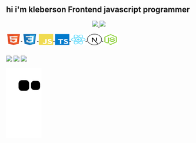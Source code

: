 ## hi i'm kleberson Frontend javascript programmer
<div align="center">
  <a href="https://github.com/kleberson154">
  <img height="180em" src="https://github-readme-stats.vercel.app/api?username=kleberson154&show_icons=true&theme=dracula&include_all_commits=true&count_private=true"/>
  <img height="180em" src="https://github-readme-stats.vercel.app/api/top-langs/?username=kleberson154&layout=compact&langs_count=7&theme=dracula"/>
</div>
<div style="display: inline_block"><br>
  <img align="center" alt="K-HTML" height="30" width="40" src="https://raw.githubusercontent.com/devicons/devicon/master/icons/html5/html5-original.svg">
  <img align="center" alt="K-CSS" height="30" width="40" src="https://raw.githubusercontent.com/devicons/devicon/master/icons/css3/css3-original.svg">
  <img align="center" alt="K-Js" height="30" width="40" src="https://raw.githubusercontent.com/devicons/devicon/master/icons/javascript/javascript-plain.svg">
  <img align="center" alt="K-Ts" height="30" width="40" src="https://raw.githubusercontent.com/devicons/devicon/master/icons/typescript/typescript-plain.svg">
  <img align="center" alt="K-React" height="30" width="40" src="https://raw.githubusercontent.com/devicons/devicon/master/icons/react/react-original.svg">
  <img align="center" alt="K-Next" height="30" width="40" src="https://github.com/devicons/devicon/blob/master/icons/nextjs/nextjs-line.svg">
  <img align="center" alt="K-Node" height="30" width="40" src="https://raw.githubusercontent.com/devicons/devicon/master/icons/nodejs/nodejs-plain.svg">
  
</div>
  
  ##
 
<div> 
  <a href="https://instagram.com/kleberson.14" target="_blank"><img src="https://img.shields.io/badge/-Instagram-%23E4405F?style=for-the-badge&logo=instagram&logoColor=white" target="_blank"></a> 
  <a href = "mailto:klebersonandrade456@gmail.com"><img src="https://img.shields.io/badge/-Gmail-%23333?style=for-the-badge&logo=gmail&logoColor=white" target="_blank"></a>
  <a href="https://www.linkedin.com/in/kleberson-andrade-47187520a/" target="_blank"><img src="https://img.shields.io/badge/-LinkedIn-%230077B5?style=for-the-badge&logo=linkedin&logoColor=white" target="_blank"></a> 
 
  ![Snake animation](https://github.com/kleberson154/kleberson154/blob/output/github-contribution-grid-snake.svg)
 
</div>

